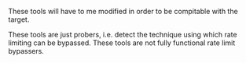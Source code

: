 These tools will have to me modified in order to be compitable with the target.

These tools are just probers, i.e. detect the technique using which rate limiting can be bypassed. These tools are not fully functional rate limit bypassers.
